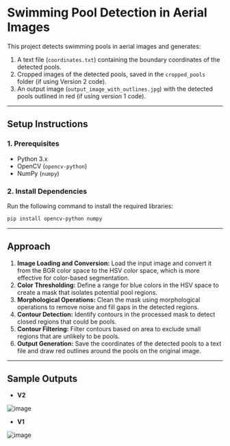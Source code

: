 # Swimming Pool Detection in Aerial Images

This project detects swimming pools in aerial images and generates:
1. A text file (`coordinates.txt`) containing the boundary coordinates of the detected pools.
2. Cropped images of the detected pools, saved in the `cropped_pools` folder (if using Version 2 code).
3. An output image (`output_image_with_outlines.jpg`) with the detected pools outlined in red (if using version 1 code).

---

## **Setup Instructions**

### **1. Prerequisites**
- Python 3.x
- OpenCV (`opencv-python`)
- NumPy (`numpy`)

### **2. Install Dependencies**
Run the following command to install the required libraries:

```bash
pip install opencv-python numpy
```
---
## **Approach**
1. **Image Loading and Conversion:** Load the input image and convert it from the BGR color space to the HSV color space, which is more effective for color-based segmentation.
2. **Color Thresholding:** Define a range for blue colors in the HSV space to create a mask that isolates potential pool regions.
3. **Morphological Operations:** Clean the mask using morphological operations to remove noise and fill gaps in the detected regions.
4. **Contour Detection:** Identify contours in the processed mask to detect closed regions that could be pools.
5. **Contour Filtering:** Filter contours based on area to exclude small regions that are unlikely to be pools.
6. **Output Generation:** Save the coordinates of the detected pools to a text file and draw red outlines around the pools on the original image.



---
## **Sample Outputs**

- **V2**
  
![image](https://github.com/user-attachments/assets/2aacadd1-0f66-41ff-bcb1-558eb23b9527)

- **V1**
  
![image](https://github.com/user-attachments/assets/ff431cee-8dc1-474b-a9d2-bcbee6eba00b)
